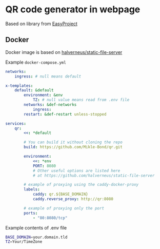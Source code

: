 # QR code generator in webpage

Based on library from [EasyProject](https://github.com/ushelp/EasyQRCodeJS)

## Docker

Docker image is based on [halverneus/static-file-server](https://github.com/halverneus/static-file-server)

Example `docker-compose.yml`

```yaml
networks:
    ingress: # null means default

x-templates:
    default: &default
        environment: &env
            TZ: # null value means read from .env file
        networks: &def-networks
            ingress:
        restart: &def-restart unless-stopped

services:
    qr:
        <<: *default

        # You can build it without cloning the repo
        build: https://github.com/Mikle-Bond/qr.git

        environment:
            <<: *env
            PORT: 8080
            # Other useful options are listed here
            # at https://github.com/halverneus/static-file-server

        # example of proxying using the caddy-docker-proxy
        labels: 
            caddy: qr.${BASE_DOMAIN}
            caddy.reverse_proxy: http://qr:8080

        # example of proxying only the port
        ports:
            - "80:8080/tcp"
```

Example contents of .env file

```sh
BASE_DOMAIN=your.domain.tld
TZ=Your/TimeZone
```



